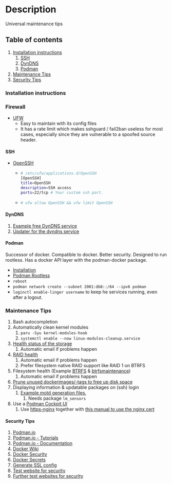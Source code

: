 # Description

Universal maintenance tips

## Table of contents

1. [Installation instructions](#installation-instructions)
    1. [SSH](#ssh)
    2. [DynDNS](#dyndns)
    3. [Podman](#podman)
2. [Maintenance Tips](#maintenance-tips)
3. [Security Tips](#security-tips)

### Installation instructions

### Firewall

- [UFW](https://wiki.archlinux.org/title/Uncomplicated_Firewall)
    - Easy to maintain with its config files
    - It has a rate limit which makes sshguard / fail2ban useless for most cases, especially since they are vulnerable
      to a spoofed source header.

#### SSH

- [OpenSSH](https://wiki.archlinux.org/title/OpenSSH)
    - ```bash
      # /etc/ufw/applications.d/OpenSSH
      [OpenSSH]
      title=OpenSSH
      description=SSH access
      ports=22/tcp # Your custom ssh port.
      ```
    - ```bash
      # ufw allow OpenSSH && ufw limit OpenSSH
      ```

#### DynDNS

1. [Example free DynDNS service](https://freedns.afraid.org/)
1. [Updater for the dyndns service](examples/dyndns)

#### Podman

Successor of docker. Compatible to docker. Better security. Designed to run rootless. Has a docker API layer with the
podman-docker package.

- [Installation](https://podman.io/)
- [Podman Rootless](https://github.com/containers/podman/blob/main/docs/tutorials/rootless_tutorial.md)
- `reboot`
- `podman network create --subnet 2001:db8::/64 --ipv6 podman`
- `loginctl enable-linger username` to keep he services running, even after a logout.

### Maintenance Tips

1. Bash autocompletion
2. Automatically clean kernel modules
    1. `paru -Syu kernel-modules-hook`
    2. `systemctl enable --now linux-modules-cleanup.service`
4. [Health status of the storage](https://wiki.archlinux.org/title/S.M.A.R.T.)
    1. Automatic email if problems happen
5. [RAID health](https://wiki.archlinux.org/title/RAID#RAID_Maintenance)
    1. Automatic email if problems happen
    2. Prefer filesystem native RAID support like RAID 1 on BTRFS
6. Filesystem health (Example [BTRFS](https://wiki.archlinux.org/title/btrfs)
   & [btrfsmaintenance](https://aur.archlinux.org/packages/btrfsmaintenance/))
    1. Automatic email if problems happen
5. [Prune unused dockerimages/-tags to free up disk space](examples/podman/prune)
6. Displaying information & updatable packages on (ssh) login
    1. [Example motd generation files.](examples/motd)
        1. Needs package `lm_sensors`
7. Use a [Podman Cockpit UI](https://github.com/cockpit-project/cockpit-podman)
    1. Use [https-nginx](../../container/services/https/README.md) together
       with [this manual to use the nginx cert](https://github.com/cockpit-project/cockpit/wiki/Proxying-Cockpit-over-nginx)

#### Security Tips

1. [Podman.io](https://podman.io/)
1. [Podman.io - Tutorials](https://docs.podman.io/en/latest/Tutorials.html)
1. [Podman.io - Documentation](https://docs.podman.io/en/latest/)
1. [Docker Wiki](https://docs.docker.com/)
1. [Docker Security](https://docs.docker.com/engine/security/)
1. [Docker Secrets](https://docs.docker.com/engine/swarm/secrets/)
1. [Generate SSL config](https://ssl-config.mozilla.org/)
1. [Test website for security](https://www.ssllabs.com/ssltest/)
1. [Further test websites for security](https://geekflare.com/de/ssl-test-certificate/)

